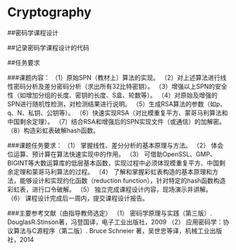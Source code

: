 # Cryptography

##密码学课程设计

##记录密码学课程设计的代码

##任务要求

###课题内容：
（1）原始SPN（教材上）算法的实现。
（2）对上述算法进行线性密码分析及差分密码分析（求出所有32比特密钥）。
（3）增强以上SPN的安全性（如增加分组的长度、密钥的长度、S盒、轮数等）。
（4）对原始及增强的SPN进行随机性检测，对检测结果进行说明。
（5）生成RSA算法的参数（如p、q、N、私钥、公钥等）。
（6）快速实现RSA（对比模重复平方、蒙哥马利算法和中国剩余定理）。
（7）结合RSA和增强后的SPN实现文件（或通信）的加解密。
（8）构造彩虹表破解hash函数。

###课题任务要求：
（1）	掌握线性、差分分析的基本原理与方法。
（2）	体会位运算、预计算在算法快速实现中的作用。
（3）	可借助OpenSSL、GMP、BIGINT等大数运算库的低层基本函数，实现过程中必须体现模重复平方、中国剩余定理和蒙哥马利算法的过程。
（4）	了解和掌握彩虹表构造的基本原理和方法，能够设计和实现约化函数（reduction  function），针对特定的hash函数构造彩虹表，进行口令破解。
（5）	独立完成课程设计内容，现场演示并讲解。
（6）	课程设计完成后一周内，提交课程设计报告。

###主要参考文献（由指导教师选定）
（1）	密码学原理与实践（第三版）. DouglasR.Stinson著，冯登国译，电子工业出版社，2009
（2）	应用密码学：协议算法与C源程序（第二版）. Bruce Schneier 著，吴世忠等译，机械工业出版社，2014


